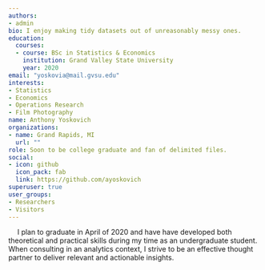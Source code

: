 ```yaml
---
authors:
- admin
bio: I enjoy making tidy datasets out of unreasonably messy ones.
education:
  courses:
  - course: BSc in Statistics & Economics
    institution: Grand Valley State University
    year: 2020
email: "yoskovia@mail.gvsu.edu"
interests:
- Statistics
- Economics
- Operations Research
- Film Photography
name: Anthony Yoskovich
organizations:
- name: Grand Rapids, MI
  url: ""
role: Soon to be college graduate and fan of delimited files.
social:
- icon: github
  icon_pack: fab
  link: https://github.com/ayoskovich
superuser: true
user_groups:
- Researchers
- Visitors
---
```


&emsp; I plan to graduate in April of 2020 and have have developed both theoretical and practical skills during my time as an undergraduate student. When consulting in an analytics context, I strive to be an effective thought partner to deliver relevant and actionable insights.